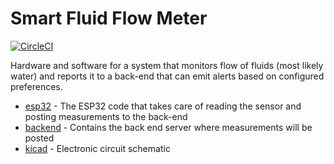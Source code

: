 # Smart Fluid Flow Meter

[![CircleCI](https://dl.circleci.com/status-badge/img/gh/soonick/smart-fluid-flow-meter/tree/master.svg?style=svg)](https://dl.circleci.com/status-badge/redirect/gh/soonick/smart-fluid-flow-meter/tree/master)

Hardware and software for a system that monitors flow of fluids (most likely water) and reports it to a back-end that can emit alerts based on configured preferences.

- [esp32](/esp32/) - The ESP32 code that takes care of reading the sensor and posting measurements to the back-end
- [backend](/backend/) - Contains the back end server where measurements will be posted
- [kicad](/kicad/) - Electronic circuit schematic

